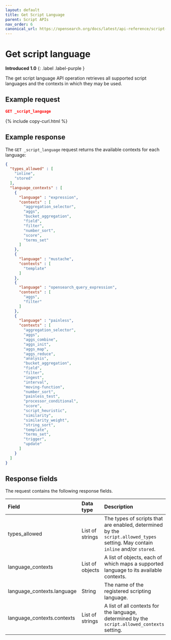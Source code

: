 ```yaml
---
layout: default
title: Get Script Language
parent: Script APIs
nav_order: 6
canonical_url: https://opensearch.org/docs/latest/api-reference/script-apis/get-script-language/
---
```


# Get script language
**Introduced 1.0**
{: .label .label-purple }

The get script language API operation retrieves all supported script languages and the contexts in which they may be used.

## Example request

```json
GET _script_language
```
{% include copy-curl.html %}

## Example response

The `GET _script_language` request returns the available contexts for each language:

```json
{
  "types_allowed" : [
    "inline",
    "stored"
  ],
  "language_contexts" : [
    {
      "language" : "expression",
      "contexts" : [
        "aggregation_selector",
        "aggs",
        "bucket_aggregation",
        "field",
        "filter",
        "number_sort",
        "score",
        "terms_set"
      ]
    },
    {
      "language" : "mustache",
      "contexts" : [
        "template"
      ]
    },
    {
      "language" : "opensearch_query_expression",
      "contexts" : [
        "aggs",
        "filter"
      ]
    },
    {
      "language" : "painless",
      "contexts" : [
        "aggregation_selector",
        "aggs",
        "aggs_combine",
        "aggs_init",
        "aggs_map",
        "aggs_reduce",
        "analysis",
        "bucket_aggregation",
        "field",
        "filter",
        "ingest",
        "interval",
        "moving-function",
        "number_sort",
        "painless_test",
        "processor_conditional",
        "score",
        "script_heuristic",
        "similarity",
        "similarity_weight",
        "string_sort",
        "template",
        "terms_set",
        "trigger",
        "update"
      ]
    }
  ]
}
```

## Response fields

The request contains the following response fields.

Field | Data type | Description | 
:--- | :--- | :---
types_allowed | List of strings | The types of scripts that are enabled, determined by the `script.allowed_types` setting. May contain `inline` and/or `stored`.
language_contexts | List of objects | A list of objects, each of which maps a supported language to its available contexts.
language_contexts.language | String | The name of the registered scripting language.
language_contexts.contexts | List of strings | A list of all contexts for the language, determined by the `script.allowed_contexts` setting.

